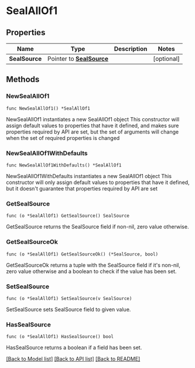 # SealAllOf1

## Properties

Name | Type | Description | Notes
------------ | ------------- | ------------- | -------------
**SealSource** | Pointer to [**SealSource**](SealSource.md) |  | [optional] 

## Methods

### NewSealAllOf1

`func NewSealAllOf1() *SealAllOf1`

NewSealAllOf1 instantiates a new SealAllOf1 object
This constructor will assign default values to properties that have it defined,
and makes sure properties required by API are set, but the set of arguments
will change when the set of required properties is changed

### NewSealAllOf1WithDefaults

`func NewSealAllOf1WithDefaults() *SealAllOf1`

NewSealAllOf1WithDefaults instantiates a new SealAllOf1 object
This constructor will only assign default values to properties that have it defined,
but it doesn't guarantee that properties required by API are set

### GetSealSource

`func (o *SealAllOf1) GetSealSource() SealSource`

GetSealSource returns the SealSource field if non-nil, zero value otherwise.

### GetSealSourceOk

`func (o *SealAllOf1) GetSealSourceOk() (*SealSource, bool)`

GetSealSourceOk returns a tuple with the SealSource field if it's non-nil, zero value otherwise
and a boolean to check if the value has been set.

### SetSealSource

`func (o *SealAllOf1) SetSealSource(v SealSource)`

SetSealSource sets SealSource field to given value.

### HasSealSource

`func (o *SealAllOf1) HasSealSource() bool`

HasSealSource returns a boolean if a field has been set.


[[Back to Model list]](../README.md#documentation-for-models) [[Back to API list]](../README.md#documentation-for-api-endpoints) [[Back to README]](../README.md)


